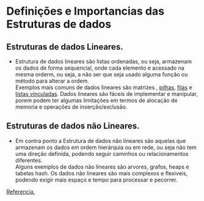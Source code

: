 # Definições e Importancias das Estruturas de dados

## Estruturas de dados Lineares.
- Estrutura de dados lineares são listas ordenadas, ou seja, armazenam os dados de forma sequencial, onde cada elemento e acessado na mesma orderm, ou seja, a não ser  que seja usado alguma função ou método para alterar a ordem.<br>
Exemplos mais comuns de dados lineares são matrizes , [pilhas](https://github.com/Nicolas-Macedo/EstruturaDeDados/tree/main/Estruturas_Lineares/pilhas), [filas](https://github.com/Nicolas-Macedo/EstruturaDeDados/tree/main/Estruturas_Lineares/filas) e [listas vinculadas](https://github.com/Nicolas-Macedo/EstruturaDeDados/tree/main/Estruturas_Lineares/listas). Dados lineares são fáceis de implementar e manipular, porem podem ter algumas limitações em termos de alocação de memoria e operações de inserção/exclusão.

## Estruturas de dados não Lineares.
- Em contra ponto a Estrutura de dados não lineares são aquelas que armazenam os dados em ordem hierárquia ou em rede, ou seja não tem uma direção definida, podendo seguir caminhos ou relacionamentos diferentes.<br>
Alguns exemplos de dados não lineares são arvores, grafos, heaps e tabelas hash. Os dados não lineares são mais complexos e flexiveis, podendo exigir mais espaço e tempo para processar e pecorrer.

[Referencia.](https://www.linkedin.com/advice/0/what-difference-between-linear-non-linear-data-ejwie?lang=pt&lang=pt&originalSubdomain=pt)